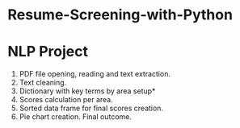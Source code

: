 # Resume-Screening-with-Python
# NLP Project
1. PDF file opening, reading and text extraction.
2. Text cleaning.
3. Dictionary with key terms by area setup*
4. Scores calculation per area.
5. Sorted data frame for final scores creation.
6. Pie chart creation.
Final outcome.
